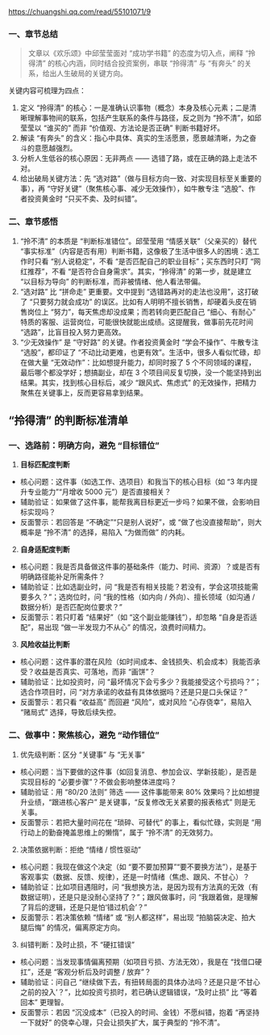 https://chuangshi.qq.com/read/55101071/9
### 一、章节总结
> 文章以《欢乐颂》中邱莹莹面对 “成功学书籍” 的态度为切入点，阐释 “拎得清” 的核心内涵，同时结合投资案例，串联 “拎得清” 与 “有奔头” 的关系，给出人生破局的关键方向。

关键内容可梳理为四点：
1. 定义 “拎得清” 的核心：一是准确认识事物（概念）本身及核心元素；二是清晰理解事物间的联系，包括产生联系的条件与路径，反之则为 “拎不清”，如邱莹莹以 “谁买的” 而非 “价值观、方法论是否正确” 判断书籍好坏。
2. 解读 “有奔头” 的含义：指心中具体、真实的生活愿景，愿景越清晰，为之奋斗的意愿越强烈。
3. 分析人生低谷的核心原因：无非两点 —— 选错了路，或在正确的路上走法不对。
4. 给出破局关键方法：先 “选对路”（做与目标方向一致、对实现目标至关重要的事），再 “守好关键”（聚焦核心事、减少无效操作），如牛散专注 “选股”、作者投资黄金时 “只买不卖、及时纠错”。

### 二、章节感悟
1. “拎不清” 的本质是 “判断标准错位”。邱莹莹用 “情感关联”（父亲买的）替代 “事实标准”（内容是否有用）判断书籍，这像极了生活中很多人的困境：选工作时只看 “别人说稳定”，不看 “是否匹配自己的职业目标”；买东西时只盯 “网红推荐”，不看 “是否符合自身需求”。其实，“拎得清” 的第一步，就是建立 “以目标为导向” 的判断标准，而非被情绪、他人看法带偏。
2. “选对路” 比 “拼命走” 更重要。文中提到 “选错路再对的走法也没用”，这打破了 “只要努力就会成功” 的误区。比如有人明明不擅长销售，却硬着头皮在销售岗位上 “努力”，每天焦虑却没成果；而若转向更匹配自己 “细心、有耐心” 特质的客服、运营岗位，可能很快就能出成绩。这提醒我，做事前先花时间 “选路”，比盲目投入努力更高效。
3. “少无效操作” 是 “守好路” 的关键。作者投资黄金时 “学会不操作”、牛散专注 “选股”，都印证了 “不动比动更难，也更有效”。生活中，很多人看似忙碌，却在做大量 “无效动作”：比如想提升能力，却同时报了 5 个不同领域的课程，最后哪个都没学好；想搞副业，却在 3 个项目间反复切换，没一个能坚持到出结果。其实，找到核心目标后，减少 “跟风式、焦虑式” 的无效操作，把精力聚焦在关键事上，反而更容易拿到结果。

## “拎得清” 的判断标准清单
### 一、选路前：明确方向，避免 “目标错位”
1. **目标匹配度判断**
- 核心问题：这件事（如选工作、选项目）和我当下的核心目标（如 “3 年内提升专业能力”“月增收 5000 元”）是否直接相关？
- 辅助验证：如果做了这件事，能帮我离目标更近一步吗？如果不做，会影响目标实现吗？
- 反面警示：若回答是 “不确定”“只是别人说好”，或 “做了也没直接帮助”，则大概率是 “拎不清” 的选择，易陷入 “为做而做” 的内耗。
2. **自身适配度判断**
- 核心问题：我是否具备做这件事的基础条件（能力、时间、资源）？或是否有明确路径能补足所需条件？
- 辅助验证：比如选副业时，问 “我是否有相关技能？若没有，学会这项技能需要多久？”；选岗位时，问 “我的性格（如内向 / 外向）、擅长领域（如沟通 / 数据分析）是否匹配岗位要求？”
- 反面警示：若只盯着 “结果好”（如 “这个副业能赚钱”），却忽略 “自身是否适配”，易出现 “做一半发现力不从心” 的情况，浪费时间精力。
3. **风险收益比判断**
- 核心问题：这件事的潜在风险（如时间成本、金钱损失、机会成本）我能否承受？收益是否真实、可落地，而非 “画饼”？
- 辅助验证：比如投资时，问 “最坏情况下会亏多少？我能接受这个亏损吗？”；选合作项目时，问 “对方承诺的收益有具体依据吗？还是只是口头保证？”
- 反面警示：若只看 “收益高” 而回避 “风险”，或对风险 “心存侥幸”，易陷入 “赌局式” 选择，导致后续失控。

### 二、做事中：聚焦核心，避免 “动作错位”
1. 优先级判断：区分 “关键事” 与 “无关事”
- 核心问题：当下要做的这件事（如回复消息、参加会议、学新技能），是否是实现目标的 “必要步骤”？不做会影响整体进度吗？
- 辅助验证：用 “80/20 法则” 筛选 —— 这件事能带来 80% 效果吗？比如想提升业绩，“跟进核心客户” 是关键事，“反复修改无关紧要的报表格式” 则是无关事。
- 反面警示：若把大量时间花在 “琐碎、可替代” 的事上，看似忙碌，实则是 “用行动上的勤奋掩盖思维上的懒惰”，属于 “拎不清” 的无效努力。
2. 决策依据判断：拒绝 “情绪 / 惯性驱动”
- 核心问题：我现在做这个决定（如 “要不要加预算”“要不要换方法”），是基于客观事实（数据、反馈、规律），还是一时情绪（焦虑、跟风、不甘心）？
- 辅助验证：比如项目遇阻时，问 “我想换方法，是因为现有方法真的无效（有数据证明），还是只是没耐心坚持了？”；跟风做事时，问 “我跟着做，是理解了背后的逻辑，还是只是怕‘错过机会’？”
- 反面警示：若决策依赖 “情绪” 或 “别人都这样”，易出现 “拍脑袋决定、拍大腿后悔” 的情况，偏离原定方向。
3. 纠错判断：及时止损，不 “硬扛错误”
- 核心问题：当发现事情偏离预期（如项目亏损、方法无效），我是在 “找借口硬扛”，还是 “客观分析后及时调整 / 放弃”？
- 辅助验证：问自己 “继续做下去，有扭转局面的具体办法吗？还是只是‘不甘心之前的投入’？”，比如投资亏损时，若已确认逻辑错误，“及时止损” 比 “等着回本” 更理智。
- 反面警示：若因 “沉没成本”（已投入的时间、金钱）不愿纠错，抱着 “再坚持一下就好” 的侥幸心理，只会让损失扩大，属于典型的 “拎不清”。
